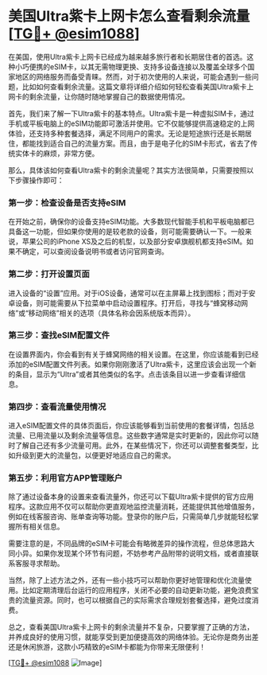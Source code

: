 # 美国Ultra紫卡上网卡怎么查看剩余流量[[TG💪+ @esim1088](https://t.me/s/esim1088)]

在美国，使用Ultra紫卡上网卡已经成为越来越多旅行者和长期居住者的首选。这种小巧便携的eSIM卡，以其无需物理更换、支持多设备连接以及覆盖全球多个国家地区的网络服务而备受青睐。然而，对于初次使用的人来说，可能会遇到一些问题，比如如何查看剩余流量。这篇文章将详细介绍如何轻松查看美国Ultra紫卡上网卡的剩余流量，让你随时随地掌握自己的数据使用情况。

首先，我们来了解一下Ultra紫卡的基本特点。Ultra紫卡是一种虚拟SIM卡，通过手机或平板电脑上的eSIM功能即可激活并使用。它不仅能够提供高速稳定的上网体验，还支持多种套餐选择，满足不同用户的需求。无论是短途旅行还是长期居住，都能找到适合自己的流量方案。而且，由于是电子化的SIM卡形式，省去了传统实体卡的麻烦，非常方便。

那么，具体该如何查看Ultra紫卡的剩余流量呢？其实方法很简单，只需要按照以下步骤操作即可：

### 第一步：检查设备是否支持eSIM

在开始之前，确保你的设备支持eSIM功能。大多数现代智能手机和平板电脑都已具备这一功能，但如果你使用的是较老款的设备，则可能需要确认一下。一般来说，苹果公司的iPhone XS及之后的机型，以及部分安卓旗舰机都支持eSIM。如果不确定，可以查阅设备说明书或者访问官网查询。

### 第二步：打开设置页面

进入设备的“设置”应用。对于iOS设备，通常可以在主屏幕上找到图标；而对于安卓设备，则可能需要从下拉菜单中启动设置程序。打开后，寻找与“蜂窝移动网络”或“移动网络”相关的选项（具体名称会因系统版本而异）。

### 第三步：查找eSIM配置文件

在设置界面内，你会看到有关于蜂窝网络的相关设置。在这里，你应该能看到已经添加的eSIM配置文件列表。如果你刚刚激活了Ultra紫卡，这里应该会出现一个新的条目，显示为“Ultra”或者其他类似的名字。点击该条目以进一步查看详细信息。

### 第四步：查看流量使用情况

进入eSIM配置文件的具体页面后，你应该能够看到当前使用的套餐详情，包括总流量、已用流量以及剩余流量等信息。这些数字通常是实时更新的，因此你可以随时了解自己还有多少流量可用。此外，在某些情况下，你还可以调整套餐类型，比如升级到更大的流量包，以便更好地适应自己的需求。

### 第五步：利用官方APP管理账户

除了通过设备本身的设置来查看流量外，你还可以下载Ultra紫卡提供的官方应用程序。这款应用不仅可以帮助你更直观地监控流量消耗，还能提供其他增值服务，例如在线客服咨询、账单查询等功能。登录你的账户后，只需简单几步就能轻松掌握所有相关信息。

需要注意的是，不同品牌的eSIM卡可能会有略微差异的操作流程，但总体思路大同小异。如果你发现某个环节有问题，不妨参考产品附带的说明文档，或者直接联系客服寻求帮助。

当然，除了上述方法之外，还有一些小技巧可以帮助你更好地管理和优化流量使用。比如定期清理后台运行的应用程序，关闭不必要的自动更新功能，避免浪费宝贵的流量资源。同时，也可以根据自己的实际需求合理规划套餐选择，避免过度消费。

总之，查看美国Ultra紫卡上网卡的剩余流量并不复杂，只要掌握了正确的方法，并养成良好的使用习惯，就能享受到更加便捷高效的网络体验。无论你是商务出差还是休闲旅游，这款小巧精致的eSIM卡都能为你带来无限便利！

[[TG💪+ @esim1088](https://t.me/s/esim1088) ![Image](https://i.postimg.cc/4NQfJmqS/Snipaste-2025-05-13-00-14-12.png)]